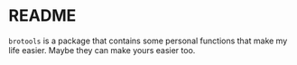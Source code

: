 # README #

`brotools` is a package that contains some personal functions that make my life easier. Maybe they can make yours easier too.